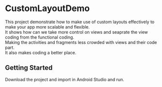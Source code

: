 # CustomLayoutDemo

This project demonstrate how to make use of custom layouts effectively to make your app more scalable and flexible.<br />
It shows how can we take more control on views and seaprate the view coding from the functional coding.<br />
Making the activities and fragments less crowded with views and their code part.<br />
It also makes coding a better place.

## Getting Started

Download the project and import in Android Studio and run. 
